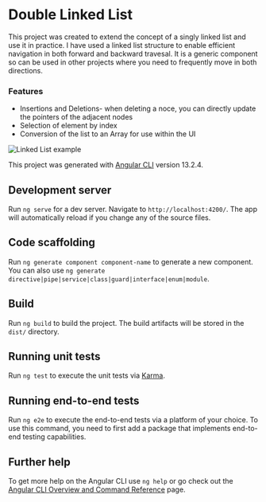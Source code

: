 # Double Linked List
This project was created to extend the concept of a singly linked list and use it in practice. I have used a linked list structure to enable efficient navigation in both forward and backward travesal. It is a generic component so can be used in other projects where you need to frequently move in both directions. 

### Features
- Insertions and Deletions- when deleting a noce, you can directly update the pointers of the adjacent nodes
- Selection of element by index
-  Conversion of the list to an Array for use within the UI

![Linked List example](https://media.geeksforgeeks.org/wp-content/cdn-uploads/gq/2014/03/DLL1.png)

This project was generated with [Angular CLI](https://github.com/angular/angular-cli) version 13.2.4.

## Development server

Run `ng serve` for a dev server. Navigate to `http://localhost:4200/`. The app will automatically reload if you change any of the source files.

## Code scaffolding

Run `ng generate component component-name` to generate a new component. You can also use `ng generate directive|pipe|service|class|guard|interface|enum|module`.

## Build

Run `ng build` to build the project. The build artifacts will be stored in the `dist/` directory.

## Running unit tests

Run `ng test` to execute the unit tests via [Karma](https://karma-runner.github.io).

## Running end-to-end tests

Run `ng e2e` to execute the end-to-end tests via a platform of your choice. To use this command, you need to first add a package that implements end-to-end testing capabilities.

## Further help

To get more help on the Angular CLI use `ng help` or go check out the [Angular CLI Overview and Command Reference](https://angular.io/cli) page.
